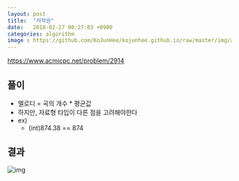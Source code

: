 ```yaml
---
layout: post
title:  "저작권"
date:   2018-02-27 00:27:03 +0900
categories: algorithm
image : https://github.com/KoJunHee/kojunhee.github.io/raw/master/img/algorithm.png
---
```


<https://www.acmicpc.net/problem/2914>

## 풀이

- 멜로디 = 곡의 개수 * 평균값
- 하지만, 자료형 타입이 다른 점을 고려해야한다
- ex)
  - (int)874.38 == 874



## 결과

![img](https://github.com/KoJunHee/kojunhee.github.io/raw/master/img/right.png)